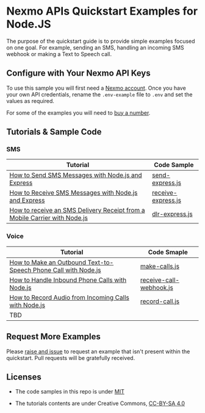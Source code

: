 # Nexmo APIs Quickstart Examples for Node.JS

The purpose of the quickstart guide is to provide simple examples focused
on one goal. For example, sending an SMS, handling an incoming SMS webhook or
making a Text to Speech call.

## Configure with Your Nexmo API Keys

To use this sample you will first need a [Nexmo account](https://dashboard.nexmo.com/sign-up). Once you have your own API credentials, rename
the `.env-example` file to `.env` and set the values as required.

For some of the examples you will need to [buy a number](https://dashboard.nexmo.com/buy-numbers).

## Tutorials & Sample Code

### SMS

| Tutorial                                 | Code Sample                              |
| ---------------------------------------- | ---------------------------------------- |
| [How to Send SMS Messages with Node.js and Express](https://www.nexmo.com/blog/2016/10/19/how-to-send-sms-messages-with-node-js-and-express-dr/) | [send-express.js](https://github.com/nexmo-community/nexmo-node-quickstart/blob/master/sms/send-express.js) |
| [How to Receive SMS Messages with Node.js and Express](https://www.nexmo.com/blog/2016/10/27/receive-sms-messages-node-js-express-dr/) | [receive-express.js](https://github.com/nexmo-community/nexmo-node-quickstart/blob/master/sms/receive-express.js) |
| [How to receive an SMS Delivery Receipt from a Mobile Carrier with Node.js](https://www.nexmo.com/blog/2016/11/23/getting-a-sms-delivery-receipt-from-a-mobile-carrier-with-node-js-dr/) | [dlr-express.js](https://github.com/nexmo-community/nexmo-node-quickstart/blob/master/sms/dlr-express.js) |

### Voice

| Tutorial                                 | Code Smaple                              |
| ---------------------------------------- | ---------------------------------------- |
| [How to Make an Outbound Text-to-Speech Phone Call with Node.js](https://www.nexmo.com/blog/2017/01/12/make-outbound-text-speech-phone-call-node-js-dr/) | [make-calls.js](https://github.com/nexmo-community/nexmo-node-quickstart/blob/master/voice/make-call.js) |
| [How to Handle Inbound Phone Calls with Node.js](https://www.nexmo.com/blog/2017/01/26/handle-inbound-text-speech-phone-call-node-js-dr/) | [receive-call-webhook.js](https://github.com/nexmo-community/nexmo-node-quickstart/blob/master/voice/receive-call-webhook.js) |
| [How to Record Audio from Incoming Calls with Node.js](https://www.nexmo.com/blog/2017/02/06/how-to-record-audio-from-phone-call-node-js-dr/) | [record-call.js](https://github.com/nexmo-community/nexmo-node-quickstart/blob/master/voice/record-call.js) |
| TBD                                      |                                          |



## Request More Examples

Please [raise and issue](https://github.com/nexmo-community/nexmo-node-quickstart/issues) to request an example that isn't present within the quickstart. Pull requests will be gratefully received.

## Licenses

- The code samples in this repo is under [MIT](https://github.com/nexmo-community/nexmo-node-quickstart/blob/master/LICENSE)

- The tutorials contents are under Creative Commons, [CC-BY-SA 4.0](https://creativecommons.org/licenses/by-sa/4.0/legalcode)

  ​